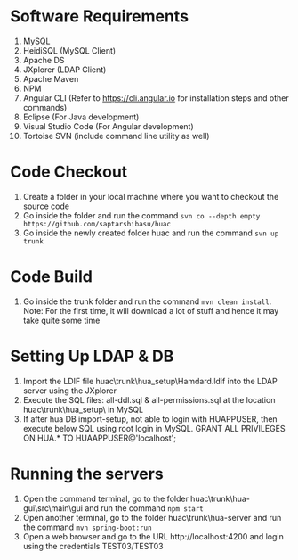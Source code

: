 # Software Requirements
1. MySQL
2. HeidiSQL (MySQL Client)
3. Apache DS
4. JXplorer (LDAP Client)
5. Apache Maven
6. NPM
7. Angular CLI (Refer to https://cli.angular.io for installation steps and other commands)
8. Eclipse (For Java development)
9. Visual Studio Code (For Angular development)
10. Tortoise SVN (include command line utility as well)

# Code Checkout
1. Create a folder in your local machine where you want to checkout the source code
2. Go inside the folder and run the command `svn co --depth empty https://github.com/saptarshibasu/huac`
3. Go inside the newly created folder huac and run the command `svn up trunk`

# Code Build
1. Go inside the trunk folder and run the command `mvn clean install`. Note: For the first time, it will download a lot of stuff and hence it may take quite some time

# Setting Up LDAP & DB
1. Import the LDIF file huac\trunk\hua_setup\Hamdard.ldif into the LDAP server using the JXplorer
2. Execute the SQL files: all-ddl.sql & all-permissions.sql at the location huac\trunk\hua_setup\ in MySQL
3. If after hua DB import-setup, not able to login with HUAPPUSER, then execute below SQL using root login in MySQL.
    GRANT ALL PRIVILEGES ON HUA.* TO HUAAPPUSER@'localhost';

# Running the servers
1. Open the command terminal, go to the folder huac\trunk\hua-gui\src\main\gui and run the command `npm start`
2. Open another terminal, go to the folder huac\trunk\hua-server and run the command `mvn spring-boot:run`
3. Open a web browser and go to the URL http://localhost:4200 and login using the credentials TEST03/TEST03
